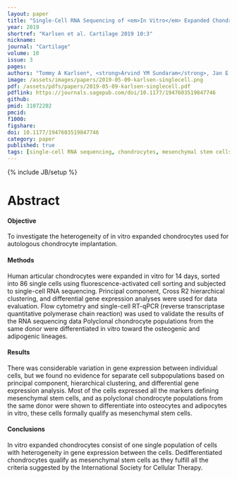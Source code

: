 ```yaml
---
layout: paper
title: "Single-Cell RNA Sequencing of <em>In Vitro</em> Expanded Chondrocytes: MSC-Like Cells With No Evidence of Distinct Subsets"
year: 2019
shortref: "Karlsen et al. Cartilage 2019 10:3"
nickname: 
journal: "Cartilage"
volume: 10
issue: 3
pages: 
authors: "Tommy A Karlsen*, <strong>Arvind YM Sundaram</strong>, Jan E Brinchmann"
image: /assets/images/papers/2019-05-09-karlsen-singlecell.png
pdf: /assets/pdfs/papers/2019-05-09-karlsen-singlecell.pdf
pdflink: https://journals.sagepub.com/doi/10.1177/1947603519847746
github: 
pmid: 31072202
pmcid: 
f1000: 
figshare: 
doi: 10.1177/1947603519847746
category: paper
published: true
tags: [single-cell RNA sequencing, chondrocytes, mesenchymal stem cells, articular cartilage, ACI]
---
```

{% include JB/setup %}

# Abstract 

#### Objective
To investigate the heterogeneity of in vitro expanded chondrocytes used for autologous chondrocyte implantation.
#### Methods
Human articular chondrocytes were expanded in vitro for 14 days, sorted into 86 single cells using fluorescence-activated cell sorting and subjected to single-cell RNA sequencing. Principal component, Cross R2 hierarchical clustering, and differential gene expression analyses were used for data evaluation. Flow cytometry and single-cell RT-qPCR (reverse transcriptase quantitative polymerase chain reaction) was used to validate the results of the RNA sequencing data Polyclonal chondrocyte populations from the same donor were differentiated in vitro toward the osteogenic and adipogenic lineages.
#### Results
There was considerable variation in gene expression between individual cells, but we found no evidence for separate cell subpopulations based on principal component, hierarchical clustering, and differential gene expression analysis. Most of the cells expressed all the markers defining mesenchymal stem cells, and as polyclonal chondrocyte populations from the same donor were shown to differentiate into osteocytes and adipocytes in vitro, these cells formally qualify as mesenchymal stem cells.
#### Conclusions
In vitro expanded chondrocytes consist of one single population of cells with heterogeneity in gene expression between the cells. Dedifferentiated chondrocytes qualify as mesenchymal stem cells as they fulfill all the criteria suggested by the International Society for Cellular Therapy.

